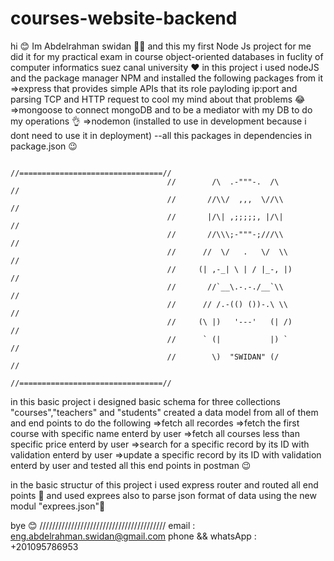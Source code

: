 # courses-website-backend
hi 😊
Im Abdelrahman swidan 🧑‍💻 and this my first Node Js project for me 
did it for my practical exam in course object-oriented databases in fuclity of computer informatics suez canal university ❤️
in this project i used nodeJS and the package manager NPM and installed the following packages from it
=>express that provides simple APIs that its role payloding ip:port and parsing TCP and HTTP request to cool my mind about that problems 😂
=>mongoose to connect mongoDB and to be a mediator with my DB to do my operations 👌
=>nodemon (installed to use in development because i dont need to use it in deployment) 
--all this packages in dependencies in package.json 😉

                                       //================================//
                                       //        /\  .-"""-.  /\         //
                                       //       //\\/  ,,,  \//\\        //
                                       //       |/\| ,;;;;;, |/\|        //
                                       //       //\\\;-"""-;///\\        //
                                       //      //  \/   .   \/  \\       //
                                       //     (| ,-_| \ | / |_-, |)      //
                                       //       //`__\.-.-./__`\\        //
                                       //      // /.-(() ())-.\ \\       //
                                       //     (\ |)   '---'   (| /)      //
                                       //      ` (|           |) `       //
                                       //        \)  "SWIDAN" (/         //
                                       //================================//

in this basic project i designed basic schema for three collections "courses","teachers" and "students" 
created a data model from all of them and end points to do the following 
=>fetch all recordes 
=>fetch the first course with specific name enterd by user
=>fetch all courses less than specific price enterd by user
=>search for a specific record by its ID with validation enterd by user
=>update a specific record by its ID with validation enterd by user
and tested all this end points in postman 😉


in the basic structur of this project i used express router and routed all end points 🚶
and used exprees also to parse json format of data using the new modul "exprees.json"🚶

bye 😊
////////////////////////////////////////
email : eng.abdelrahman.swidan@gmail.com
phone && whatsApp : +201095786953

